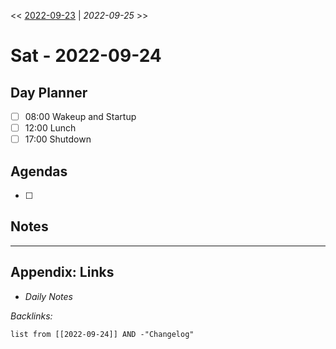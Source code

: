 \<\< [2022-09-23](2022-09-23.md) | *2022-09-25* >>

# Sat - 2022-09-24

## Day Planner

* [ ] 08:00 Wakeup and Startup
* [ ] 12:00 Lunch
* [ ] 17:00 Shutdown

## Agendas

* [ ] 

## Notes

---

## Appendix: Links

* *Daily Notes*

*Backlinks:*

````dataview
list from [[2022-09-24]] AND -"Changelog"
````

